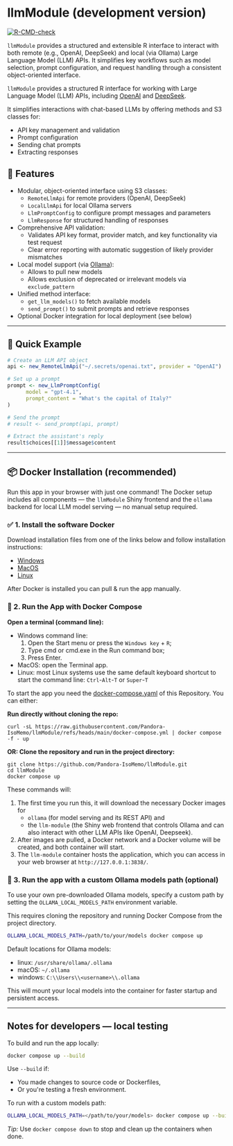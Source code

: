 # llmModule (development version)

<!-- badges: start -->
[![R-CMD-check](https://github.com/Pandora-IsoMemo/llmModule/actions/workflows/R-CMD-check.yaml/badge.svg)](https://github.com/Pandora-IsoMemo/llmModule/actions/workflows/R-CMD-check.yaml)
<!-- badges: end -->

`llmModule` provides a structured and extensible R interface to interact with both remote 
(e.g., OpenAI, DeepSeek) and local (via Ollama) Large Language Model (LLM) APIs. It simplifies key
workflows such as model selection, prompt configuration, and request handling through a consistent
object-oriented interface.

`llmModule` provides a structured R interface for working with Large Language Model (LLM) APIs,
including [OpenAI](https://platform.openai.com) and [DeepSeek](https://platform.deepseek.com).


It simplifies interactions with chat-based LLMs by offering methods and S3 classes for:

- API key management and validation
- Prompt configuration
- Sending chat prompts
- Extracting responses

## 🚀 Features

- Modular, object-oriented interface using S3 classes:
  - `RemoteLlmApi` for remote providers (OpenAI, DeepSeek)
  - `LocalLlmApi` for local Ollama servers
  - `LlmPromptConfig` to configure prompt messages and parameters
  - `LlmResponse` for structured handling of responses
- Comprehensive API validation:
  - Validates API key format, provider match, and key functionality via test request
  - Clear error reporting with automatic suggestion of likely provider mismatches
- Local model support (via [Ollama](https://ollama.com)):
  - Allows to pull new models
  - Allows exclusion of deprecated or irrelevant models via `exclude_pattern`
- Unified method interface:
  - `get_llm_models()` to fetch available models
  - `send_prompt()` to submit prompts and retrieve responses
- Optional Docker integration for local deployment (see below)

---

## 🧪 Quick Example

```r
# Create an LLM API object
api <- new_RemoteLlmApi("~/.secrets/openai.txt", provider = "OpenAI")

# Set up a prompt
prompt <- new_LlmPromptConfig(
      model = "gpt-4.1",
      prompt_content = "What's the capital of Italy?"
)

# Send the prompt
# result <- send_prompt(api, prompt)

# Extract the assistant's reply
result$choices[[1]]$message$content
```

---

## 📦 Docker Installation (recommended)

Run this app in your browser with just one command! The Docker setup includes all components — the 
`llmModule` Shiny frontend and the `ollama` backend for local LLM model serving — no manual setup required.

### ✅ 1. Install the software Docker

Download installation files from one of the links below and follow installation
instructions:

* [Windows](https://docs.docker.com/desktop/windows/install/)
* [MacOS](https://docs.docker.com/desktop/install/mac-install/)
* [Linux](https://docs.docker.com/desktop/install/linux-install/)

After Docker is installed you can pull & run the app manually.

### 🚀 2. Run the App with Docker Compose

**Open a terminal (command line):**

- Windows command line: 
   1. Open the Start menu or press the `Windows key` + `R`; 
   2. Type cmd or cmd.exe in the Run command box;
   3. Press Enter.
- MacOS: open the Terminal app.
- Linux: most Linux systems use the same default keyboard shortcut to start the
  command line: `Ctrl`-`Alt`-`T` or `Super`-`T`

To start the app you need the
[docker-compose.yaml](https://github.com/Pandora-IsoMemo/llmModule/blob/main/docker-compose.yml) of
this Repository. You can either:

**Run directly without cloning the repo:**

```
curl -sL https://raw.githubusercontent.com/Pandora-IsoMemo/llmModule/refs/heads/main/docker-compose.yml | docker compose -f - up
```

**OR: Clone the repository and run in the project directory:**

```
git clone https://github.com/Pandora-IsoMemo/llmModule.git
cd llmModule
docker compose up
```

These commands will:

1. The first time you run this, it will download the necessary Docker images for 
    - `ollama` (for model serving and its REST API) and 
    - the `llm-module` (the Shiny web frontend that controls Ollama and can also interact with other
      LLM APIs like OpenAI, Deepseek).
2. After images are pulled, a Docker network and a Docker volume will be created, and both container will start.
3. The `llm-module` container hosts the application, which you can access in your web browser at `http://127.0.0.1:3838/`.


### 🚀 3. Run the app with a custom Ollama models path (optional)

To use your own pre-downloaded Ollama models, specify a custom path by setting the 
`OLLAMA_LOCAL_MODELS_PATH` environment variable.

This requires cloning the repository and running Docker Compose from the project directory.

```bash
OLLAMA_LOCAL_MODELS_PATH=/path/to/your/models docker compose up
```

Default locations for Ollama models:

- linux: `/usr/share/ollama/.ollama`
- macOS: `~/.ollama`
- windows: `C:\\Users\\<username>\\.ollama`

This will mount your local models into the container for faster startup and persistent access.

----

## Notes for developers — local testing

To build and run the app locally:

```bash
docker compose up --build
```

Use `--build` if:

- You made changes to source code or Dockerfiles,
- Or you're testing a fresh environment.

To run with a custom models path:

```bash
OLLAMA_LOCAL_MODELS_PATH=</path/to/your/models> docker compose up --build
```

*Tip:* Use `docker compose down` to stop and clean up the containers when done.
